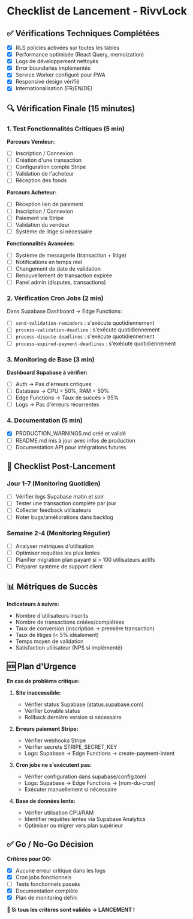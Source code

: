 # Checklist de Lancement - RivvLock

## ✅ Vérifications Techniques Complétées

- [x] RLS policies activées sur toutes les tables
- [x] Performance optimisée (React Query, memoization)
- [x] Logs de développement nettoyés
- [x] Error boundaries implémentés
- [x] Service Worker configuré pour PWA
- [x] Responsive design vérifié
- [x] Internationalisation (FR/EN/DE)

## 🔍 Vérification Finale (15 minutes)

### 1. Test Fonctionnalités Critiques (5 min)

**Parcours Vendeur:**
- [ ] Inscription / Connexion
- [ ] Création d'une transaction
- [ ] Configuration compte Stripe
- [ ] Validation de l'acheteur
- [ ] Réception des fonds

**Parcours Acheteur:**
- [ ] Réception lien de paiement
- [ ] Inscription / Connexion
- [ ] Paiement via Stripe
- [ ] Validation du vendeur
- [ ] Système de litige si nécessaire

**Fonctionnalités Avancées:**
- [ ] Système de messagerie (transaction + litige)
- [ ] Notifications en temps réel
- [ ] Changement de date de validation
- [ ] Renouvellement de transaction expirée
- [ ] Panel admin (disputes, transactions)

### 2. Vérification Cron Jobs (2 min)

Dans Supabase Dashboard → Edge Functions:
- [ ] `send-validation-reminders` : s'exécute quotidiennement
- [ ] `process-validation-deadline` : s'exécute quotidiennement
- [ ] `process-dispute-deadlines` : s'exécute quotidiennement
- [ ] `process-expired-payment-deadlines` : s'exécute quotidiennement

### 3. Monitoring de Base (3 min)

**Dashboard Supabase à vérifier:**
- [ ] Auth → Pas d'erreurs critiques
- [ ] Database → CPU < 50%, RAM < 50%
- [ ] Edge Functions → Taux de succès > 95%
- [ ] Logs → Pas d'erreurs récurrentes

### 4. Documentation (5 min)

- [x] PRODUCTION_WARNINGS.md créé et validé
- [ ] README.md mis à jour avec infos de production
- [ ] Documentation API pour intégrations futures

## 🚀 Checklist Post-Lancement

### Jour 1-7 (Monitoring Quotidien)
- [ ] Vérifier logs Supabase matin et soir
- [ ] Tester une transaction complète par jour
- [ ] Collecter feedback utilisateurs
- [ ] Noter bugs/améliorations dans backlog

### Semaine 2-4 (Monitoring Régulier)
- [ ] Analyser métriques d'utilisation
- [ ] Optimiser requêtes les plus lentes
- [ ] Planifier migration plan payant si > 100 utilisateurs actifs
- [ ] Préparer système de support client

## 📊 Métriques de Succès

**Indicateurs à suivre:**
- Nombre d'utilisateurs inscrits
- Nombre de transactions créées/complétées
- Taux de conversion (inscription → première transaction)
- Taux de litiges (< 5% idéalement)
- Temps moyen de validation
- Satisfaction utilisateur (NPS si implémenté)

## 🆘 Plan d'Urgence

**En cas de problème critique:**

1. **Site inaccessible:**
   - Vérifier status Supabase (status.supabase.com)
   - Vérifier Lovable status
   - Rollback dernière version si nécessaire

2. **Erreurs paiement Stripe:**
   - Vérifier webhooks Stripe
   - Vérifier secrets STRIPE_SECRET_KEY
   - Logs: Supabase → Edge Functions → create-payment-intent

3. **Cron jobs ne s'exécutent pas:**
   - Vérifier configuration dans supabase/config.toml
   - Logs: Supabase → Edge Functions → [nom-du-cron]
   - Exécuter manuellement si nécessaire

4. **Base de données lente:**
   - Vérifier utilisation CPU/RAM
   - Identifier requêtes lentes via Supabase Analytics
   - Optimiser ou migrer vers plan supérieur

## ✅ Go / No-Go Décision

**Critères pour GO:**
- [x] Aucune erreur critique dans les logs
- [x] Cron jobs fonctionnels
- [ ] Tests fonctionnels passés
- [x] Documentation complète
- [x] Plan de monitoring défini

**🎉 Si tous les critères sont validés → LANCEMENT !**
